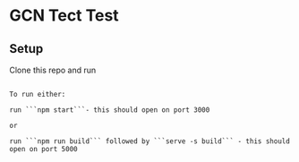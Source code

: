 # GCN Tect Test

## Setup

Clone this repo and run 
```npm install'''

To run either: 

run ```npm start```- this should open on port 3000

or

run ```npm run build``` followed by ```serve -s build``` - this should open on port 5000



